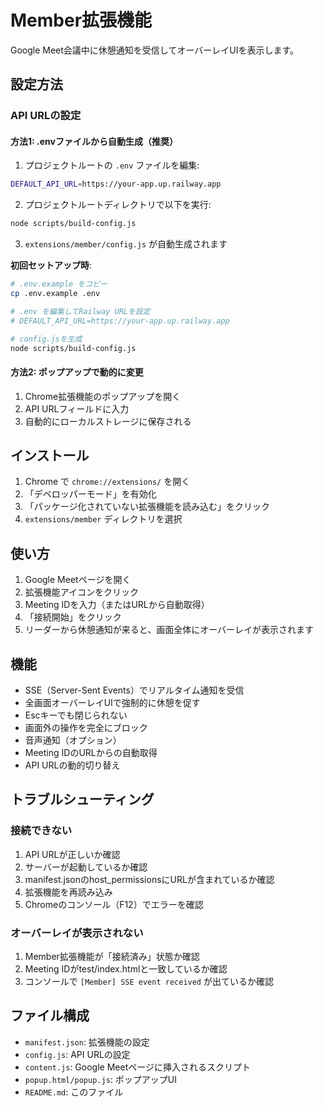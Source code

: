 # Member拡張機能

Google Meet会議中に休憩通知を受信してオーバーレイUIを表示します。

## 設定方法

### API URLの設定

#### 方法1: .envファイルから自動生成（推奨）

1. プロジェクトルートの `.env` ファイルを編集:

```bash
DEFAULT_API_URL=https://your-app.up.railway.app
```

2. プロジェクトルートディレクトリで以下を実行:

```bash
node scripts/build-config.js
```

3. `extensions/member/config.js` が自動生成されます

**初回セットアップ時**:
```bash
# .env.example をコピー
cp .env.example .env

# .env を編集してRailway URLを設定
# DEFAULT_API_URL=https://your-app.up.railway.app

# config.jsを生成
node scripts/build-config.js
```

#### 方法2: ポップアップで動的に変更

1. Chrome拡張機能のポップアップを開く
2. API URLフィールドに入力
3. 自動的にローカルストレージに保存される

## インストール

1. Chrome で `chrome://extensions/` を開く
2. 「デベロッパーモード」を有効化
3. 「パッケージ化されていない拡張機能を読み込む」をクリック
4. `extensions/member` ディレクトリを選択

## 使い方

1. Google Meetページを開く
2. 拡張機能アイコンをクリック
3. Meeting IDを入力（またはURLから自動取得）
4. 「接続開始」をクリック
5. リーダーから休憩通知が来ると、画面全体にオーバーレイが表示されます

## 機能

- SSE（Server-Sent Events）でリアルタイム通知を受信
- 全画面オーバーレイUIで強制的に休憩を促す
- Escキーでも閉じられない
- 画面外の操作を完全にブロック
- 音声通知（オプション）
- Meeting IDのURLからの自動取得
- API URLの動的切り替え

## トラブルシューティング

### 接続できない

1. API URLが正しいか確認
2. サーバーが起動しているか確認
3. manifest.jsonのhost_permissionsにURLが含まれているか確認
4. 拡張機能を再読み込み
5. Chromeのコンソール（F12）でエラーを確認

### オーバーレイが表示されない

1. Member拡張機能が「接続済み」状態か確認
2. Meeting IDがtest/index.htmlと一致しているか確認
3. コンソールで `[Member] SSE event received` が出ているか確認

## ファイル構成

- `manifest.json`: 拡張機能の設定
- `config.js`: API URLの設定
- `content.js`: Google Meetページに挿入されるスクリプト
- `popup.html/popup.js`: ポップアップUI
- `README.md`: このファイル
